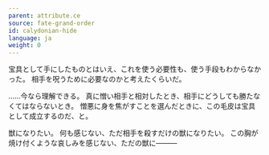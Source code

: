 ```yaml
---
parent: attribute.ce
source: fate-grand-order
id: calydonian-hide
language: ja
weight: 0
---
```


宝具として手にしたものとはいえ、これを使う必要性も、使う手段もわからなかった。
相手を呪うために必要なのかと考えたくらいだ。

……今なら理解できる。
真に憎い相手と相対したとき、相手にどうしても勝たなくてはならないとき。
憎悪に身を焦がすことを選んだときに、この毛皮は宝具として成立するのだ、と。

獣になりたい。
何も感じない、ただ相手を殺すだけの獣になりたい。
この胸が焼け付くような哀しみを感じない、ただの獣に―――
